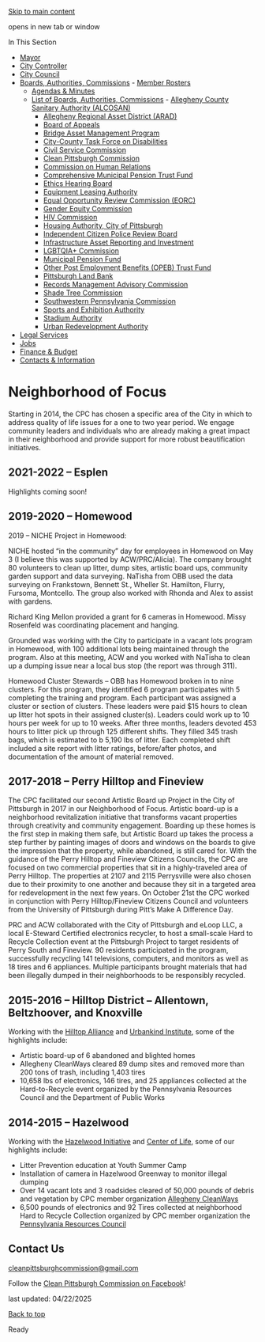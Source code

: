[Skip to main content](https://www.pittsburghpa.gov/City-Government/Boards-Authorities-Commissions/List-of-Boards-Authorities-Commissions/Clean-Pittsburgh-Commission/Neighborhood-of-Focus#main-content)

opens in new tab or window

In This Section

- [Mayor](https://www.pittsburghpa.gov/City-Government/Mayor)
- [City Controller](https://www.pittsburghpa.gov/City-Government/City-Controllers-Office)
- [City Council](https://www.pittsburghpa.gov/City-Government/City-Council)
- [Boards, Authorities, Commissions](https://www.pittsburghpa.gov/City-Government/Boards-Authorities-Commissions)  - [Member Rosters](https://www.pittsburghpa.gov/City-Government/Boards-Authorities-Commissions/Member-Rosters)
  - [Agendas & Minutes](https://www.pittsburghpa.gov/City-Government/Boards-Authorities-Commissions/Agendas-Minutes)
  - [List of Boards, Authorities, Commissions](https://www.pittsburghpa.gov/City-Government/Boards-Authorities-Commissions/List-of-Boards-Authorities-Commissions)    - [Allegheny County Sanitary Authority (ALCOSAN)](https://www.pittsburghpa.gov/City-Government/Boards-Authorities-Commissions/List-of-Boards-Authorities-Commissions/Allegheny-County-Sanitary-Authority-ALCOSAN)
    - [Allegheny Regional Asset District (ARAD)](https://www.pittsburghpa.gov/City-Government/Boards-Authorities-Commissions/List-of-Boards-Authorities-Commissions/Allegheny-Regional-Asset-District-ARAD)
    - [Board of Appeals](https://www.pittsburghpa.gov/City-Government/Boards-Authorities-Commissions/List-of-Boards-Authorities-Commissions/Board-of-Appeals)
    - [Bridge Asset Management Program](https://www.pittsburghpa.gov/City-Government/Boards-Authorities-Commissions/List-of-Boards-Authorities-Commissions/Bridge-Asset-Management-Program)
    - [City-County Task Force on Disabilities](https://www.pittsburghpa.gov/City-Government/Boards-Authorities-Commissions/List-of-Boards-Authorities-Commissions/City-County-Task-Force-on-Disabilities)
    - [Civil Service Commission](https://www.pittsburghpa.gov/City-Government/Boards-Authorities-Commissions/List-of-Boards-Authorities-Commissions/Civil-Service-Commission)
    - [Clean Pittsburgh Commission](https://www.pittsburghpa.gov/City-Government/Boards-Authorities-Commissions/List-of-Boards-Authorities-Commissions/Clean-Pittsburgh-Commission)
    - [Commission on Human Relations](https://www.pittsburghpa.gov/City-Government/Boards-Authorities-Commissions/List-of-Boards-Authorities-Commissions/Commission-on-Human-Relations)
    - [Comprehensive Municipal Pension Trust Fund](https://www.pittsburghpa.gov/City-Government/Boards-Authorities-Commissions/List-of-Boards-Authorities-Commissions/Comprehensive-Municipal-Pension-Trust-Fund)
    - [Ethics Hearing Board](https://www.pittsburghpa.gov/City-Government/Boards-Authorities-Commissions/List-of-Boards-Authorities-Commissions/Ethics-Hearing-Board)
    - [Equipment Leasing Authority](https://www.pittsburghpa.gov/City-Government/Boards-Authorities-Commissions/List-of-Boards-Authorities-Commissions/Equipment-Leasing-Authority)
    - [Equal Opportunity Review Commission (EORC)](https://www.pittsburghpa.gov/City-Government/Boards-Authorities-Commissions/List-of-Boards-Authorities-Commissions/Equal-Opportunity-Review-Commission-EORC)
    - [Gender Equity Commission](https://www.pittsburghpa.gov/City-Government/Boards-Authorities-Commissions/List-of-Boards-Authorities-Commissions/Gender-Equity-Commission)
    - [HIV Commission](https://www.pittsburghpa.gov/City-Government/Boards-Authorities-Commissions/List-of-Boards-Authorities-Commissions/HIV-Commission)
    - [Housing Authority, City of Pittsburgh](https://www.pittsburghpa.gov/City-Government/Boards-Authorities-Commissions/List-of-Boards-Authorities-Commissions/Housing-Authority-City-of-Pittsburgh)
    - [Independent Citizen Police Review Board](https://www.pittsburghpa.gov/City-Government/Boards-Authorities-Commissions/List-of-Boards-Authorities-Commissions/Independent-Citizen-Police-Review-Board)
    - [Infrastructure Asset Reporting and Investment](https://www.pittsburghpa.gov/City-Government/Boards-Authorities-Commissions/List-of-Boards-Authorities-Commissions/Infrastructure-Asset-Reporting-and-Investment)
    - [LGBTQIA+ Commission](https://www.pittsburghpa.gov/City-Government/Boards-Authorities-Commissions/List-of-Boards-Authorities-Commissions/LGBTQIA-Commission)
    - [Municipal Pension Fund](https://www.pittsburghpa.gov/City-Government/Boards-Authorities-Commissions/List-of-Boards-Authorities-Commissions/Municipal-Pension-Fund)
    - [Other Post Employment Benefits (OPEB) Trust Fund](https://www.pittsburghpa.gov/City-Government/Boards-Authorities-Commissions/List-of-Boards-Authorities-Commissions/Other-Post-Employment-Benefits-OPEB-Trust-Fund)
    - [Pittsburgh Land Bank](https://www.pittsburghpa.gov/City-Government/Boards-Authorities-Commissions/List-of-Boards-Authorities-Commissions/Pittsburgh-Land-Bank)
    - [Records Management Advisory Commission](https://www.pittsburghpa.gov/City-Government/Boards-Authorities-Commissions/List-of-Boards-Authorities-Commissions/Records-Management-Advisory-Commission)
    - [Shade Tree Commission](https://www.pittsburghpa.gov/City-Government/Boards-Authorities-Commissions/List-of-Boards-Authorities-Commissions/Shade-Tree-Commission)
    - [Southwestern Pennsylvania Commission](https://www.pittsburghpa.gov/City-Government/Boards-Authorities-Commissions/List-of-Boards-Authorities-Commissions/Southwestern-Pennsylvania-Commission)
    - [Sports and Exhibition Authority](https://www.pittsburghpa.gov/City-Government/Boards-Authorities-Commissions/List-of-Boards-Authorities-Commissions/Sports-and-Exhibition-Authority)
    - [Stadium Authority](https://www.pittsburghpa.gov/City-Government/Boards-Authorities-Commissions/List-of-Boards-Authorities-Commissions/Stadium-Authority)
    - [Urban Redevelopment Authority](https://www.pittsburghpa.gov/City-Government/Boards-Authorities-Commissions/List-of-Boards-Authorities-Commissions/Urban-Redevelopment-Authority)
- [Legal Services](https://www.pittsburghpa.gov/City-Government/Legal-Services)
- [Jobs](https://www.pittsburghpa.gov/City-Government/Jobs)
- [Finance & Budget](https://www.pittsburghpa.gov/City-Government/Finance-Budget)
- [Contacts & Information](https://www.pittsburghpa.gov/City-Government/Contacts-Information)

# Neighborhood of Focus

Starting in 2014, the CPC has chosen a specific area of the City in which to address quality of life issues for a one to two year period. We engage community leaders and individuals who are already making a great impact in their neighborhood and provide support for more robust beautification initiatives.

## 2021-2022 – Esplen

Highlights coming soon!

## 2019-2020 – Homewood

2019 – NICHE Project in Homewood:

NICHE hosted “in the community” day for employees in Homewood on May 3 (I believe this was supported by ACW/PRC/Alicia). The company brought 80 volunteers to clean up litter, dump sites, artistic board ups, community garden support and data surveying. NaTisha from OBB used the data surveying on Frankstown, Bennett St., Wheller St. Hamilton, Flurry, Fursoma, Montcello. The group also worked with Rhonda and Alex to assist with gardens.

Richard King Mellon provided a grant for 6 cameras in Homewood. Missy Rosenfeld was coordinating placement and hanging.

Grounded was working with the City to participate in a vacant lots program in Homewood, with 100 additional lots being maintained through the program. Also at this meeting, ACW and you worked with NaTisha to clean up a dumping issue near a local bus stop (the report was through 311).

Homewood Cluster Stewards – OBB has Homewood broken in to nine clusters. For this program, they identified 6 program participates with 5 completing the training and program. Each participant was assigned a cluster or section of clusters. These leaders were paid $15 hours to clean up litter hot spots in their assigned cluster(s). Leaders could work up to 10 hours per week for up to 10 weeks. After three months, leaders devoted 453 hours to litter pick up through 125 different shifts. They filled 345 trash bags, which is estimated to b 5,190 lbs of litter. Each completed shift included a site report with litter ratings, before/after photos, and documentation of the amount of material removed.

## 2017-2018 – Perry Hilltop and Fineview

The CPC facilitated our second Artistic Board up Project in the City of Pittsburgh in 2017 in our Neighborhood of Focus. Artistic board-up is a neighborhood revitalization initiative that transforms vacant properties through creativity and community engagement. Boarding up these homes is the first step in making them safe, but Artistic Board up takes the process a step further by painting images of doors and windows on the boards to give the impression that the property, while abandoned, is still cared for. With the guidance of the Perry Hilltop and Fineview Citizens Councils, the CPC are focused on two commercial properties that sit in a highly-traveled area of Perry Hilltop. The properties at 2107 and 2115 Perrysville were also chosen due to their proximity to one another and because they sit in a targeted area for redevelopment in the next few years. On October 21st the CPC worked in conjunction with Perry Hilltop/Fineview Citizens Council and volunteers from the University of Pittsburgh during Pitt’s Make A Difference Day.

PRC and ACW collaborated with the City of Pittsburgh and eLoop LLC, a local E-Steward Certified electronics recycler, to host a small-scale Hard to Recycle Collection event at the Pittsburgh Project to target residents of Perry South and Fineview. 90 residents participated in the program, successfully recycling 141 televisions, computers, and monitors as well as 18 tires and 6 appliances. Multiple participants brought materials that had been illegally dumped in their neighborhoods to be responsibly recycled.

## 2015-2016 – Hilltop District – Allentown, Beltzhoover, and Knoxville

Working with the [Hilltop Alliance](https://https//pghhilltopalliance.org/) and [Urbankind Institute](https://urbankind.org/), some of the highlights include:

- Artistic board-up of 6 abandoned and blighted homes
- Allegheny CleanWays cleared 89 dump sites and removed more than 200 tons of trash, including 1,403 tires
- 10,658 lbs of electronics, 146 tires, and 25 appliances collected at the Hard-to-Recycle event organized by the Pennsylvania Resources Council and the Department of Public Works

## 2014-2015 – Hazelwood

Working with the [Hazelwood Initiative](https://www.hazelwoodinitiative.org/) and [Center of Life](https://www.centeroflife.org/), some of our highlights include:

- Litter Prevention education at Youth Summer Camp
- Installation of camera in Hazelwood Greenway to monitor illegal dumping
- Over 14 vacant lots and 3 roadsides cleared of 50,000 pounds of debris and vegetation by CPC member organization [Allegheny CleanWays](https://www.alleghenycleanways.org/)
- 6,500 pounds of electronics and 92 Tires collected at neighborhood Hard to Recycle Collection organized by CPC member organization the [Pennsylvania Resources Council](https://www.prc.org/)

## Contact Us

[cleanpittsburghcommission@gmail.com](mailto:cleanpittsburghcommission@gmail.com)

Follow the [Clean Pittsburgh Commission on Facebook](https://www.facebook.com/cleanpghcommission/)!

last updated: 04/22/2025

[Back to top](https://www.pittsburghpa.gov/City-Government/Boards-Authorities-Commissions/List-of-Boards-Authorities-Commissions/Clean-Pittsburgh-Commission/Neighborhood-of-Focus#body-top)

Ready
